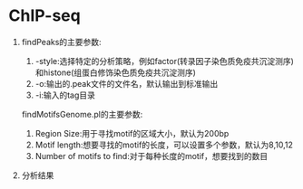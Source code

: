 # ChIP-seq

1. findPeaks的主要参数:

   1. -style:选择特定的分析策略，例如factor(转录因子染色质免疫共沉淀测序)和histone(组蛋白修饰染色质免疫共沉淀测序)
   2. -o:输出的.peak文件的文件名，默认输出到标准输出
   3. -i:输入的tag目录

   findMotifsGenome.pl的主要参数:

   1. Region Size:用于寻找motif的区域大小，默认为200bp
   2. Motif length:想要寻找的motif的长度，可以设置多个参数，默认为8,10,12
   3. Number of motifs to find:对于每种长度的motif，想要找到的数目

2. 分析结果